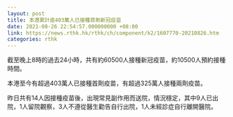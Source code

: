 ```yaml
---
layout: post
title: 本港累計逾403萬人已接種首劑新冠疫苗
date: 2021-08-26 22:54:57.000000000 +08:00
link: https://news.rthk.hk/rthk/ch/component/k2/1607770-20210826.htm
categories: rthk
---
```


截至晚上8時的過去24小時，共有約60500人接種新冠疫苗，約10500人預約接種時間。

本港至今有超過403萬人已接種首劑疫苗，有超過325萬人接種兩劑疫苗。

昨日共有14人因接種疫苗後，出現常見副作用而送院，情況穩定，其中9人已出院，1人留院觀察，3人不遵從醫生勸告自行出院，1人未經診症自行離開醫院。
